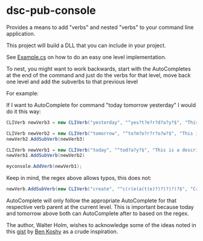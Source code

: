 # dsc-pub-console

Provides a means to add "verbs" and nested "verbs" to your command line application.

This project will build a DLL that you can include in your project.

See [Example.cs](./Example.cs) on how to do an easy one level implementation.

To nest, you might want to work backwards, start with the AutoCompletes at the end of the command
and just do the verbs for that level, move back one level and add the subverbs to that previous level

For example:

If I want to AutoComplete for command "today tomorrow yesterday" I would do it this way:

```c#
CLIVerb newVerb3 = new CLIVerb("yesterday", "^yes?t?e?r?d?a?y?$", "This is a description for using yesterday", "yesterday");

CLIVerb newVerb2 = new CLIVerb("tomorrow", "^to?m?o?r?r?o?w?$", "This is a description for using tomorrow", "tomorrow");
newVerb2.AddSubVerb(newVerb3)

CLIVerb newVerb1 = new CLIVerb("today", "^tod?a?y?$", "This is a description for using today", "today");
newVerb1.AddSubVerb(newVerb2)

myconsole.AddVerb(newVerb1);
```

Keep in mind, the regex above allows typos, this does not:

```c#
newVerb.AddSubVerb(new CLIVerb("create", "^c(r(e(a(t(e)?)?)?)?)?$", "Create something", order++));
```

AutoComplete will only follow the appropriate AutoComplete for that respective verb parent at the current level. This is
important because today and tomorrow above both can AutoComplete after to based on the regex.

The author, Walter Holm, wishes to acknowledge some of the ideas noted in this [gist](https://gist.github.com/benkoshy/7f6f28e158032534615773a9a1f73a10) by [Ben Koshy](https://github.com/benkoshy) as a crude inspiration. 

